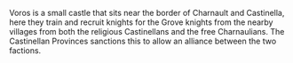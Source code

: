 Voros is a small castle that sits near the border of Charnault and Castinella, here they train and recruit knights for the Grove knights from the nearby villages from both the religious Castinellans and the free Charnaulians. The Castinellan Provinces sanctions this to allow an alliance between the two factions.